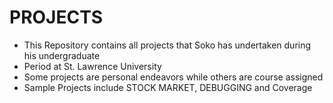 # PROJECTS
- This Repository contains all projects that Soko has undertaken during his undergraduate 
- Period at St. Lawrence University
- Some projects are personal endeavors while others are course assigned
- Sample Projects include STOCK MARKET, DEBUGGING and Coverage
